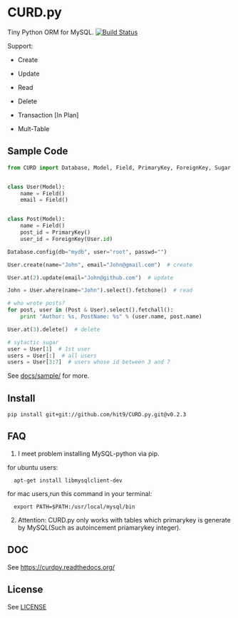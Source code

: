 CURD.py
=======

Tiny Python ORM for MySQL. 
[![Build Status](https://travis-ci.org/hit9/CURD.py.png?branch=dev)](https://travis-ci.org/hit9/CURD.py)

Support:

- Create

- Update

- Read

- Delete

- Transaction [In Plan]

- Mult-Table

Sample Code
-----------

```python
from CURD import Database, Model, Field, PrimaryKey, ForeignKey, Sugar


class User(Model):
    name = Field()
    email = Field()


class Post(Model):
    name = Field()
    post_id = PrimaryKey()
    user_id = ForeignKey(User.id)

Database.config(db="mydb", user="root", passwd="")

User.create(name="John", email="John@gmail.com")  # create

User.at(2).update(email="John@github.com")  # update

John = User.where(name="John").select().fetchone()  # read

# who wrote posts?
for post, user in (Post & User).select().fetchall():
    print "Author: %s, PostName: %s" % (user.name, post.name)

User.at(3).delete()  # delete

# sytactic sugar
user = User[1]  # 1st user
users = User[:]  # all users
users = User[3:7]  # users whose id between 3 and 7
```

See [docs/sample/](https://github.com/hit9/CURD.py/tree/master/docs/sample) for more.

Install
-------

    pip install git+git://github.com/hit9/CURD.py.git@v0.2.3

FAQ
---

1. I meet problem installing MySQL-python via pip.

  for ubuntu users:

      apt-get install libmysqlclient-dev

  for mac users,run this command in your terminal:

      export PATH=$PATH:/usr/local/mysql/bin

2. Attention: CURD.py only works with tables which primarykey is generate by MySQL(Such as autoincement priamarykey integer).

DOC
---

See https://curdpy.readthedocs.org/

License
-------

See [LICENSE](https://github.com/hit9/CURD.py/blob/master/LICENSE)
